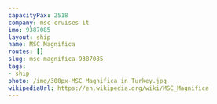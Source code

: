 ```yaml
---
capacityPax: 2518
company: msc-cruises-it
imo: 9387085
layout: ship
name: MSC Magnifica
routes: []
slug: msc-magnifica-9387085
tags:
- ship
photo: /img/300px-MSC_Magnifica_in_Turkey.jpg
wikipediaUrl: https://en.wikipedia.org/wiki/MSC_Magnifica
---
```

